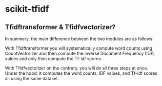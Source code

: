# scikit-tfidf

## Tfidftransformer & Tfidfvectorizer?

In summary, the main difference between the two modules are as follows:

With Tfidftransformer you will systematically compute word counts using CountVectorizer and then compute the Inverse Document Frequency (IDF) values and only then compute the Tf-idf scores.

With Tfidfvectorizer on the contrary, you will do all three steps at once. Under the hood, it computes the word counts, IDF values, and Tf-idf scores all using the same dataset.
